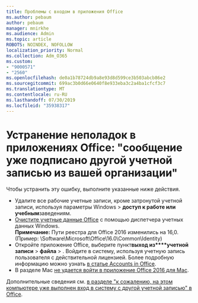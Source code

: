 ```yaml
---
title: Проблемы с входом в приложения Office
ms.author: pebaum
author: pebaum
manager: mnirkhe
ms.audience: Admin
ms.topic: article
ROBOTS: NOINDEX, NOFOLLOW
localization_priority: Normal
ms.collection: Adm_O365
ms.custom:
- "9000571"
- "2560"
ms.openlocfilehash: de0a1b78724db9a8e93d8d599ce3b503abcb86e2
ms.sourcegitcommit: 699ac3b0d66e0640f8e933eba3c2a4ba1cfcf3c7
ms.translationtype: MT
ms.contentlocale: ru-RU
ms.lasthandoff: 07/30/2019
ms.locfileid: "35938317"
---
```

# <a name="fixing-the-office-apps-sorry-another-account-from-your-organization-is-already-signed-in-message"></a>Устранение неполадок в приложениях Office: "сообщение уже подписано другой учетной записью из вашей организации"

Чтобы устранить эту ошибку, выполните указанные ниже действия.

- Удалите все рабочие учетные записи, кроме затронутой учетной записи, используя параметры Windows > **доступ к работе или учебным**заведениям.
- [Очистите учетные данные Office](https://docs.microsoft.com/office/troubleshoot/error-messages/another-account-already-signed-in#step-3-clear-cached-credentials-on-the-computer) с помощью диспетчера учетных данных Windows.<br/>
    **Примечание:** Пути реестра для Office 2016 изменились на 16,0. (Пример: \Software\Microsoft\Office\16.0\Common\Identity\)
- Откройте приложение Office, выберите пункт**выход из****учетной записи** >  **файла** > . Войдите в систему, используя учетную запись пользователя с действительной лицензией. Более подробную информацию можно узнать [в статье Accounts in Office](https://support.office.com/article/accounts-in-office-628ea040-f265-49de-b986-be09c3ebf8a9).
- В разделе Mac [не удается войти в приложение Office 2016 для Mac](https://docs.microsoft.com/office365/troubleshoot/authentication/sign-in-to-office-2016-for-mac-fail).

Дополнительные сведения см. [в разделе "к сожалению, на этом компьютере уже выполнен вход в систему с другой учетной записью" в Office](https://docs.microsoft.com/office/troubleshoot/error-messages/another-account-already-signed-in).